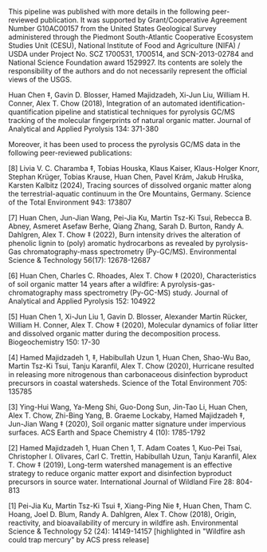 This pipeline was published with more details in the following peer-reviewed publication. It was supported by Grant/Cooperative Agreement Number G10AC00157 from the United States Geological Survey administered through the Piedmont South-Atlantic Cooperative Ecosystem Studies Unit (CESU), National Institute of Food and Agriculture (NIFA) / USDA under Project No. SCZ 1700531, 1700514, and SCN-2013-02784 and National Science Foundation award 1529927. Its contents are solely the responsibility of the authors and do not necessarily represent the official views of the USGS.

Huan Chen ‡, Gavin D. Blosser, Hamed Majidzadeh, Xi-Jun Liu, William H. Conner, Alex T. Chow (2018), Integration of an automated identification-quantification pipeline and statistical techniques for pyrolysis GC/MS tracking of the molecular fingerprints of natural organic matter. Journal of Analytical and Applied Pyrolysis 134: 371-380


Moreover, it has been used to process the pyrolysis GC/MS data in the following peer-reviewed publications:

[8] Livia V. C. Charamba ‡, Tobias Houska, Klaus Kaiser, Klaus-Holger Knorr, Stephan Krüger, Tobias Krause, Huan Chen, Pavel Krám, Jakub Hruška, Karsten Kalbitz (2024), Tracing sources of dissolved organic matter along the terrestrial-aquatic continuum in the Ore Mountains, Germany. Science of the Total Environment 943: 173807

[7] Huan Chen, Jun-Jian Wang, Pei-Jia Ku, Martin Tsz-Ki Tsui, Rebecca B. Abney, Asmeret Asefaw Berhe, Qiang Zhang, Sarah D. Burton, Randy A. Dahlgren, Alex T. Chow ‡ (2022), Burn intensity drives the alteration of phenolic lignin to (poly) aromatic hydrocarbons as revealed by pyrolysis-Gas chromatography-mass spectrometry (Py-GC/MS). Environmental Science & Technology 56(17): 12678-12687

[6] Huan Chen, Charles C. Rhoades, Alex T. Chow ‡ (2020), Characteristics of soil organic matter 14 years after a wildfire: A pyrolysis-gas-chromatography mass spectrometry (Py-GC-MS) study. Journal of Analytical and Applied Pyrolysis 152: 104922

[5] Huan Chen 1, Xi-Jun Liu 1, Gavin D. Blosser, Alexander Martin Rücker, William H. Conner, Alex T. Chow ‡ (2020), Molecular dynamics of foliar litter and dissolved organic matter during the decomposition process. Biogeochemistry 150: 17-30

[4] Hamed Majidzadeh 1, ‡, Habibullah Uzun 1, Huan Chen, Shao-Wu Bao, Martin Tsz-Ki Tsui, Tanju Karanfil, Alex T. Chow (2020), Hurricane resulted in releasing more nitrogenous than carbonaceous disinfection byproduct precursors in coastal watersheds. Science of the Total Environment 705: 135785

[3] Ying-Hui Wang, Ya-Meng Shi, Guo-Dong Sun, Jin-Tao Li, Huan Chen, Alex T. Chow, Zhi-Bing Yang, B. Graeme Lockaby, Hamed Majidzadeh ‡, Jun-Jian Wang ‡ (2020), Soil organic matter signature under impervious surfaces. ACS Earth and Space Chemistry 4 (10): 1785-1792

[2] Hamed Majidzadeh 1, Huan Chen 1, T. Adam Coates 1, Kuo-Pei Tsai, Christopher I. Olivares, Carl C. Trettin, Habibullah Uzun, Tanju Karanfil, Alex T. Chow ‡ (2019), Long-term watershed management is an effective strategy to reduce organic matter export and disinfection byproduct precursors in source water. International Journal of Wildland Fire 28: 804-813

[1] Pei-Jia Ku, Martin Tsz-Ki Tsui ‡, Xiang-Ping Nie ‡, Huan Chen, Tham C. Hoang, Joel D. Blum, Randy A. Dahlgren, Alex T. Chow (2018), Origin, reactivity, and bioavailability of mercury in wildfire ash. Environmental Science & Technology 52 (24): 14149-14157 [highlighted in "Wildfire ash could trap mercury" by ACS press release]
